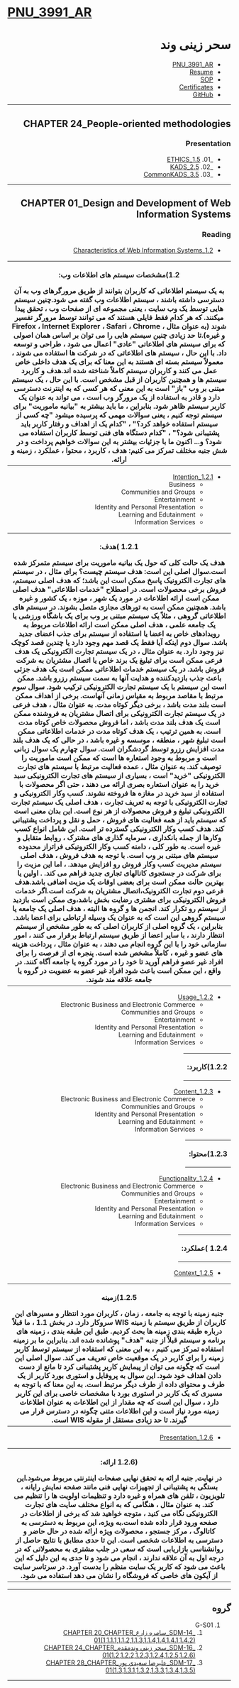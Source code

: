 # [PNU_3991_AR](https://github.com/saharzeinivand/PNU_3991_AR)

<div dir="rtl">

# سحر زینی وند
- [PNU_3991_AR](https://github.com/saharzeinivand/PNU_3991_AR)
- [Resume](https://saharzeinivand.github.io) 
- [SOP](https://saharzeinivand.github.io/Sop/)
- [Certificates](https://saharzeinivand.github.io/Certificates/)
- [GitHub](https://github.com/saharzeinivand)

--------------------------

## CHAPTER 24_People-oriented methodologies

### Presentation

   -  _01. [1.5_ETHICS](https://github.com/saharzeinivand/PNU_3991_AR/tree/main/SoftwareDevelopmentMethodologies/24.%20Peopleoriented%20methodologies)
   -  _02. [2.5_KADS](https://github.com/saharzeinivand/PNU_3991_AR/tree/main/SoftwareDevelopmentMethodologies/24.%20Peopleoriented%20methodologies)
   -  _03. [3.5_CommonKADS](https://github.com/saharzeinivand/PNU_3991_AR/tree/main/SoftwareDevelopmentMethodologies/24.%20Peopleoriented%20methodologies)
     
-----------------------------------
       
## CHAPTER 01_Design and Development of Web Information Systems

### Reading

   - [1.2_Characteristics of Web Information Systems](https://drive.google.com/file/d/1l-UzPEOWuhlIHSH22aUdvOSj2JbnHjM_/view?usp=sharing)
   
   <table style="width:100%">
  <tr>
  <th >
 <p>1.2)مشخصات سیستم های اطلاعات وب:</p>
 به یک سیستم اطلاعاتی که کاربران بتوانند از طریق مرورگرهای وب به آن دسترسی داشته باشند ، سیستم اطلاعات وب گفته می شود.چنین سیستم هایی توسط یک وب سایت ، یعنی مجموعه ای از صفحات وب ، تحقق پیدا میکنند. که هر کدام فقط فایلی هستند که می توانند توسط مرورگر تفسیر شوند (به عنوان مثال ، Firefox ، Internet Explorer ، Safari ، Chrome و غیره).تا حد زیادی چنین سیستم هایی را می توان بر اساس همان اصولی که برای سیستم های اطلاعاتی "عادی" اعمال می شود ، طراحی و توسعه داد. با این حال ، سیستم های اطلاعاتی که در شرکت ها استفاده می شوند ، معمولاً سیستم بسته ای هستند به این معنا که برای یک هدف داخلی خاص عمل می کنند و کاربران سیستم کاملاً شناخته شده اند.هدف و کاربرد سیستم ها و همچنین کاربران از قبل مشخص است. با این حال ، یک سیستم مبتنی بر وب "باز" است به این معنی که هر کسی که به اینترنت دسترسی دارد و قادر به استفاده از یک مرورگر وب است ، می تواند به عنوان یک کاربر سیستم ظاهر شود. بنابراین ، ما باید بیشتر به "بیانیه ماموریت" برای سیستم توجه کنیم ، یعنی سوالات مهمی که پرسیده میشود "چه کسی از سیستم استفاده خواهد کرد؟" ، "کدام یک از اهداف و رفتار کاربر باید پشتیبانی شود؟" ، "کدام دستگاه های فنی توسط کاربران استفاده می شود؟ و... اکنون ما با جزئیات بیشتر به این سوالات خواهیم پرداخت و در شش جنبه مختلف تمرکز می کنیم: هدف ، کاربرد ، محتوا ، عملکرد ، زمینه و ارائه.
</th >
  </tr>
   </table>

   - [1.2.1_Intention](https://drive.google.com/file/d/1jMJflVZEgUg04gGfXd5C0elDipA4OB7h/view?usp=sharing)
        - Business
        - Communities and Groups
        - Entertainment
        - Identity and Personal Presentation
        - Learning and Edutainment
        - Information Services
        
   <table style="width:100%">
  <tr>
    <th >
       <p>1.2.1 )هدف:</p> 
       هدف یک حالت کلی که حول یک بیانیه ماموریت برای سیستم متمرکز شده است.سوال اصلی این است: هدف سیستم چیست؟ 
برای مثال ، در سیستم های تجارت الکترونیک پاسخ ممکن است این باشد؛ که هدف اصلی سیستم، فروش برخی محصولات است. در اصطلاح "خدمات اطلاعاتی" هدف اصلی ممکن است ارائه اطلاعات در مورد یک شهر ، موزه ، یک کشور و غیره باشد. همچنین ممکن است به تورهای مجازی متصل بشوند. در سیستم های اطلاعاتی گروهی ، مثلاً یک سیستم مبتنی بر وب برای یک باشگاه ورزشی یا یک جامعه علمی ، هدف اصلی ممکن است ارائه اطلاعات مربوط به رویدادهای خاص به اعضا یا استفاده از سیستم برای جذب اعضای جدید باشد. 
سوال دوم اینکه آیا فقط یک قصد مهم وجود دارد یا چندین قصد کوچک نیز وجود دارد. به عنوان مثال ، در یک سیستم تجارت الکترونیکی یک هدف فرعی ممکن است برای تبلیغ یک برند خاص یا اتصال مشتریان به شرکت فروش باشد. در یک سیستم خدمات اطلاعاتی ممکن است یک هدف جزئی باعث جذب بازدیدکننده و هدایت آنها به سمت سیستم رزرو باشد. ممکن است این سیستم با یک سیستم تجارت الکترونیکی ترکیب شود.
سوال سوم مرتبط با مقاصد مربوط به مقیاس زمانی آنهاست. برخی از اهداف ممکن است بلند مدت باشد ، برخی دیگر کوتاه مدت. به عنوان مثال ، هدف فرعی در یک سیستم تجارت الکترونیکی برای اتصال مشتریان به فروشنده ممکن است یک هدف بلند مدت باشد ، اما فروش محصولات خاص کوتاه مدت است. به همین ترتیب ، یک هدف کوتاه مدت در خدمات اطلاعاتی ممکن است تبلیغ شهر ، منطقه ، موسسه و غیره باشد ، در حالی که یک هدف بلند مدت افزایش رزرو توسط گردشگران است. سوال چهارم یک سوال زبانی است و مربوط به وجود استعاره ها است که ممکن است ماموریت را توصیف کند. به عنوان مثال ، عمده فعالیت مرتبط با سیستم های تجارت الکترونیکی "خرید" است ، بسیاری از سیستم های تجارت الکترونیکی سبد خرید را به عنوان استعاره بصری ارائه می دهند ، حتی اگر محصولات با استفاده از سبد خرید در مغازه ها فروخته نشوند.
کسب وکار الکترونیکی و تجارت الکترونیکی
 با توجه به تعریف تجارت ، هدف اصلی یک سیستم تجارت الکترونیکی تبلیغ و فروش محصولات از هر نوع است. این بدان معنی است که سیستم باید از همه فعالیت های فروش ، حمل و نقل و پرداخت پشتیبانی کند. هدف کسب وکار الکترونیکی گسترده تر است. این شامل انواع کسب وکارها از جمله بانکداری ، سرمایه گذاری های مشترک ، روابط متقابل و غیره است. به طور کلی ، دامنه کسب وکار الکترونیکی فراتراز محدوده سیستم های مبتنی بر وب است. با توجه به هدف فروش ، هدف اصلی سیستم مدیریت کسب وکار فروش رو افزایش میدهد. ، اما این مزیت را برای شرکت در جستجوی کانالهای تجاری جدید فراهم می کند. . اولین یا بهترین حالت ممکن است برای بعضی اوقات یک مزیت اضافی باشد.هدف فرعی دوم تجارت الکترونیک،اتصال مشتریان به شرکت است.اگر خدمات فروش الکترونیکی برای مشتری رضایت بخش باشد،وی ممکن است بازدید از سیستم رو تکرار کند.
انجمن ها و گروه ها
 البته ، هدف اصلی یک جامعه یا سیستم گروهی این است که به عنوان یک وسیله ارتباطی برای اعضا باشد. بنابراین ، یک گروه اصلی از کاربران اصلی که به طور مشخص از سیستم انتظار دارند ، با سایر اعضا از طریق سیستم ارتباط برقرار می کنند ، امور سازمانی خود را با این گروه انجام می دهند ، به عنوان مثال ، پرداخت هزینه های عضو و غیره ، کاملاً مشخص شده است. پنجره ای از فرصت را برای افراد غیر عضو فراهم آورید تا خود را در مورد گروه یا جامعه آگاه کنند. در واقع ، این ممکن است باعث شود افراد غیر عضو به عضویت در گروه یا جامعه علاقه مند شوند.

</th>
  </tr>
   </table>
   
   - [1.2.2_Usage](https://drive.google.com/file/d/1iEv2bTpXJVyabCQwSIZrSjUdCYwvunmZ/view?usp=sharing)
        - Electronic Business and Electronic Commerce
        - Communities and Groups
        - Entertainment
        - Identity and Personal Presentation
        - Learning and Edutainment
        - Information Services
        
        
   <table style="width:100%">
  <tr>
    <th >
       <p>1.2.2)کاربرد:</p>
     </th>
  </tr>
   </table>
   
   - [1.2.3_Content](https://drive.google.com/file/d/11GhcsCjOk26076y3vDX5ItbBxXLnh8u8/view?usp=sharing)
        - Electronic Business and Electronic Commerce
        - Communities and Groups
        - Identity and Personal Presentation
        - Learning and Edutainment
        - Information Services
        
   <table style="width:100%">
  <tr>
    <th >
       <p>1.2.3)محتوا:</p>
     </th>
  </tr>
   </table>
   
   - [1.2.4_Functionality](https://drive.google.com/file/d/1WXZsqZgTa7aI_TdiIzXp6kcsRcLDjI1A/view?usp=sharing)
        - Electronic Business and Electronic Commerce
        - Communities and Groups
        - Entertainment
        - Identity and Personal Presentation
        - Learning and Edutainment
        - Information Services
        
  <table style="width:100%">
  <tr>
    <th >
       <p>1.2.4 )عملکرد:</p>
     </th>
  </tr>
   </table>
   
  - [1.2.5_Context](https://drive.google.com/file/d/1IBvOjXr6rpa0Cq71SPUwWZQeWx0EevKr/view?usp=sharing)
   
   <table style="width:100%">
  <tr>
    <th >
       <p>1.2.5)زمینه</p>
      جنبه زمینه با توجه به جامعه ، زمان ، کاربران مورد انتظار و مسیرهای این کاربران از طریق سیستم با زمینه WIS سروکار دارد. در بخش 1.1 ، ما قبلاً درباره طبقه بندی زمینه ها بحث کردیم. طبق این طبقه بندی ، زمینه های برنامه و سیستم قبلاً از جنبه "هدف" پوشانده شده اند. بنابراین ما بر زمینه استفاده تمرکز می کنیم ، به این معنی که استفاده از سیستم توسط کاربر زمینه را برای کاربر در یک موقعیت خاص تعریف می کند. سوال اصلی این است که چگونه می توان از پیمایش کاربر پشتیبانی کرد تا مانع از دست دادن اهداف خود شود. این سوال به پروفایل و استوری بورد کاربر از یک طرف و محتوای داده از طرف دیگر مرتبط است. به این معنا که با توجه به مسیری که یک کاربر در استوری بورد با مشخصات خاصی برای این کاربر دارد ، سوال این است که چه مقدار از این اطلاعات به عنوان اطلاعات زمینه مورد نیاز است و این اطلاعات متنی چگونه در دسترس قرار می گیرند. تا حد زیادی مستقل از مقوله WIS است.
</th>
  </tr>
   </table>
   
  - [1.2.6_Presentation](https://drive.google.com/file/d/1sfpiHHlV_PD9y7CafUufJrPi1_y3nJyn/view?usp=sharing)
   
   <table style="width:100%">
  <tr>
    <th >
       <p>(1.2.6 ارائه:</p>
       در نهایت, جنبه ارائه به تحقق نهایی صفحات اینترنتی مربوط می‌شود.این بستگی به پشتیبانی از تجهیزات نهایی فنی مانند صفحه نمایش رایانه ، تلویزیون ، تلفن های همراه و غیره دارد و تنظیمات اولویت ها را تنظیم می کند. به عنوان مثال ، هنگامی که به انواع مختلف سایت های تجارت الکترونیکی نگاه می کنید ، متوجه خواهید شد که برخی از اطلاعات در صفحه ورود قرار داده شده است.به ویژه، این مربوط به دسترسی به کاتالوگ ، مرکز جستجو ، محصولات ویژه ارائه شده در حال حاضر و دسترسی به اطلاعات شخصی است. این تا حدی مطابق با نتایج حاصل از روانشناسی بازاریابی است که سعی در جلب مشتری به محصولاتی که در درجه اول به آن علاقه ندارند ، انجام می شود و تا حدی به این دلیل که این باعث می شود که کاربر یک سایت منظم را بدست آورد. در سرتاسر سایت از آیکون های خاصی که فروشگاه را نشان می دهد استفاده می شود.
     </th>
  </tr>
   </table>

----------------------------
## گروه 
1. G-S01
    1. [_SDM-14_سامره زارع_CHAPTER 20_CHAPTER 01(1,1.1.1,1.1.2,1.1.3,1.1.4,1.4,1.4.1,1.4.2)](https://github.com/AliRazavi-edu/PNU_3991/tree/master/_MSc/SoftwareDevelopmentMethodologies/14_%D8%B3%D8%A7%D9%85%D8%B1%D9%87%20%D8%B2%D8%A7%D8%B1%D8%B9)
    1. [_SDM-16_سحر زيني وندمقدم_CHAPTER 24_CHAPTER 01(1.2,1.2.2,1.2.3,1.2.4,1.2.5,1.2.6)](https://github.com/AliRazavi-edu/PNU_3991/tree/master/_MSc/SoftwareDevelopmentMethodologies/16_%D8%B3%D8%AD%D8%B1%20%D8%B2%D9%8A%D9%86%D9%8A%20%D9%88%D9%86%D8%AF%D9%85%D9%82%D8%AF%D9%85)         
    1. [_SDM-17_عليرضا سعيدي پور_CHAPTER 28_CHAPTER 01(1.3,1.3.1,1.3.2,1.3.3,1.3.4,1.3.5)](https://github.com/AliRazavi-edu/PNU_3991/tree/master/_MSc/SoftwareDevelopmentMethodologies/17_%D8%B9%D9%84%D9%8A%D8%B1%D8%B6%D8%A7%20%D8%B3%D8%B9%D9%8A%D8%AF%D9%8A%20%D9%BE%D9%88%D8%B1)

-----------------------

</div>
